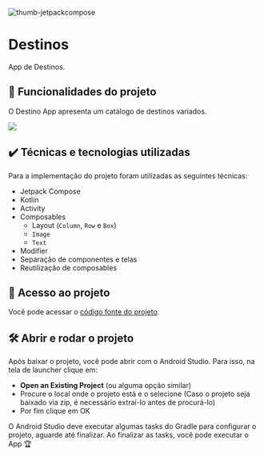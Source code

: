 ![thumb-jetpackcompose](https://user-images.githubusercontent.com/8989346/181015609-51e7caaf-2d0e-447b-a2fd-7dd758c32c56.png)

# Destinos

App de Destinos.

## 🔨 Funcionalidades do projeto

O Destino App apresenta um catálogo de destinos variados.

![](img/GIF.gif)

## ✔️ Técnicas e tecnologias utilizadas

Para a implementação do projeto foram utilizadas as seguintes técnicas:

- Jetpack Compose
- Kotlin
- Activity
- Composables
  - Layout (`Column`, `Row` e `Box`)
  - `Image`
  - `Text`
- Modifier
- Separação de componentes e telas
- Reutilização de composables

## 📁 Acesso ao projeto

Você pode acessar o [código fonte do projeto](https://github.com/DiegoFortRamos/Destinos-App).
## 🛠️ Abrir e rodar o projeto

Após baixar o projeto, você pode abrir com o Android Studio. Para isso, na tela de launcher clique em:

- **Open an Existing Project** (ou alguma opção similar)
- Procure o local onde o projeto está e o selecione (Caso o projeto seja baixado via zip, é necessário extraí-lo antes de procurá-lo)
- Por fim clique em OK

O Android Studio deve executar algumas tasks do Gradle para configurar o projeto, aguarde até finalizar. Ao finalizar as tasks, você pode executar o App 🏆

